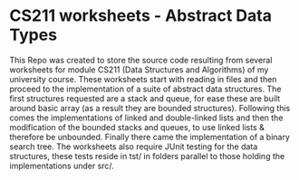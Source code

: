 CS211 worksheets - Abstract Data Types
======================================

This Repo was created to store the source code resulting from several worksheets for module CS211 (Data Structures and Algorithms) of my university course.
These worksheets start with reading in files and then proceed to the implementation of a suite of abstract data structures.
The first structures requested are a stack and queue, for ease these are built around basic array (as a result they are bounded structures).
Following this comes the implementations of linked and double-linked lists and then the modification of the bounded stacks and queues, to use linked lists & therefore be unbounded.
Finally there came the implementation of a binary search tree.
The worksheets also require JUnit testing for the data structures, these tests reside in tst/ in folders parallel to those holding the implementations under src/.

